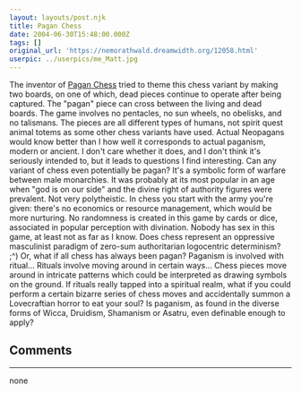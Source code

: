 ```yaml
---
layout: layouts/post.njk
title: Pagan Chess
date: 2004-06-30T15:48:00.000Z
tags: []
original_url: 'https://nemorathwald.dreamwidth.org/12058.html'
userpic: ../userpics/me_Matt.jpg
---
```

The inventor of [Pagan Chess](http://www.chessvariants.com/shape.dir/paganchess.html) tried to theme this chess variant by making two boards, on one of which, dead pieces continue to operate after being captured. The "pagan" piece can cross between the living and dead boards. The game involves no pentacles, no sun wheels, no obelisks, and no talismans. The pieces are all different types of humans, not spirit quest animal totems as some other chess variants have used. Actual Neopagans would know better than I how well it corresponds to actual paganism, modern or ancient. I don't care whether it does, and I don't think it's seriously intended to, but it leads to questions I find interesting. Can any variant of chess even potentially be pagan? It's a symbolic form of warfare between male monarchies. It was probably at its most popular in an age when "god is on our side" and the divine right of authority figures were prevalent. Not very polytheistic. In chess you start with the army you're given: there's no economics or resource management, which would be more nurturing. No randomness is created in this game by cards or dice, associated in popular perception with divination. Nobody has sex in this game, at least not as far as I know. Does chess represent an oppressive masculinist paradigm of zero-sum authoritarian logocentric determinism? ;^) Or, what if all chess has always been pagan? Paganism is involved with ritual... Rituals involve moving around in certain ways... Chess pieces move around in intricate patterns which could be interpreted as drawing symbols on the ground. If rituals really tapped into a spiritual realm, what if you could perform a certain bizarre series of chess moves and accidentally summon a Lovecraftian horror to eat your soul? Is paganism, as found in the diverse forms of Wicca, Druidism, Shamanism or Asatru, even definable enough to apply?

## Comments

---

none
